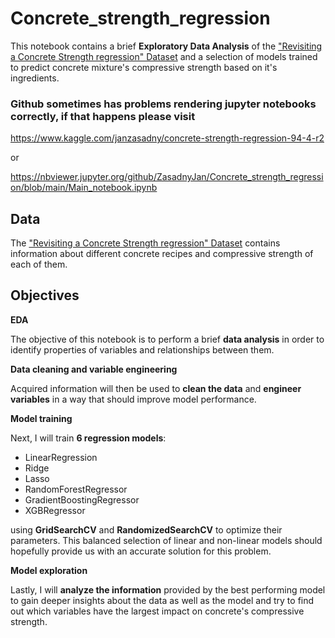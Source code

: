 # Concrete_strength_regression

This notebook contains a brief **Exploratory Data Analysis** of the ["Revisiting a Concrete Strength regression" Dataset](https://www.kaggle.com/maajdl/yeh-concret-data) and a selection of models trained to predict concrete mixture's compressive strength based on it's ingredients. 


### Github sometimes has problems rendering jupyter notebooks correctly, if that happens please visit 
https://www.kaggle.com/janzasadny/concrete-strength-regression-94-4-r2 

or 

https://nbviewer.jupyter.org/github/ZasadnyJan/Concrete_strength_regression/blob/main/Main_notebook.ipynb 

## Data

The ["Revisiting a Concrete Strength regression" Dataset](https://www.kaggle.com/maajdl/yeh-concret-data) contains information about different concrete recipes and compressive strength of each of them. 

## Objectives
**EDA**

The objective of this notebook is to perform a brief **data analysis** in order to identify properties of variables and relationships between them. 


**Data cleaning and variable engineering**

Acquired information will then be used to **clean the data** and **engineer variables** in a way that should improve model performance. 


**Model training**

Next, I will train **6 regression models**: 
- LinearRegression
- Ridge 
- Lasso
- RandomForestRegressor
- GradientBoostingRegressor
- XGBRegressor

using **GridSearchCV** and **RandomizedSearchCV** to optimize their parameters. This balanced selection of linear and non-linear models should hopefully provide us with an accurate solution for this problem.


**Model exploration**

Lastly, I will **analyze the information** provided by the best performing model to gain deeper insights about the data as well as the model and try to find out which variables have the largest impact on concrete's compressive strength.
